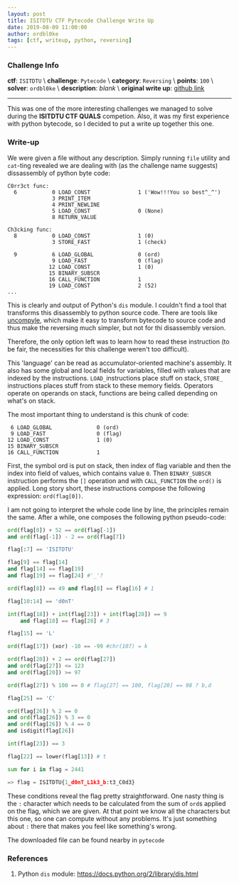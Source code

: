 ```yaml
---
layout: post
title: ISITDTU CTF Pytecode Challenge Write Up
date: 2019-08-09 11:00:00
author: ordbl0ke
tags: [ctf, writeup, python, reversing]
---
```


### Challenge Info
__ctf__: `ISITDTU` \\
__challenge__: `Pytecode` \\
__category__: `Reversing` \\
__points__: `100` \\
__solver__: `ordbl0ke` \\
__description__: _blank_ \\
__original write up__: [github link](https://github.com/dissect-ctu/ctfs/tree/master/2019-ISITDTUCTF_QUALS/%5BReversing%5Dpytecode_100pts)

---

This was one of the more interesting challenges we managed to solve during the **ISITDTU CTF QUALS** competion. Also, it was my first experience with python bytecode, so I decided to put a write up together this one.

<!--more-->

### Write-up

We were given a file without any description. Simply running `file` utility and `cat`-ting revealed we are dealing with (as the challenge name suggests) dissassembly of python byte code:

```
C0rr3ct func:
  6           0 LOAD_CONST               1 ('Wow!!!You so best^_^')
              3 PRINT_ITEM          
              4 PRINT_NEWLINE       
              5 LOAD_CONST               0 (None)
              8 RETURN_VALUE        

Ch3cking func:
  8           0 LOAD_CONST               1 (0)
              3 STORE_FAST               1 (check)

  9           6 LOAD_GLOBAL              0 (ord)
              9 LOAD_FAST                0 (flag)
             12 LOAD_CONST               1 (0)
             15 BINARY_SUBSCR       
             16 CALL_FUNCTION            1
             19 LOAD_CONST               2 (52)
...
```

This is clearly and output of Python's `dis` module. I couldn't find a tool that transforms this disassembly to python source code. There are tools like [uncompyle](https://pypi.org/project/uncompyle6/), which make it easy to transform bytecode to source code and thus make the reversing much simpler, but not for thi disassembly version. 

Therefore, the only option left was to learn how to read these instruction (to be fair, the necessities for this challenge weren't too difficult). 

This 'language' can be read as accumulator-oriented machine's assembly. It also has some global and local fields for variables, filled with values that are indexed by the instructions.  `LOAD_`instructions place stuff on stack, `STORE_` instructions places stuff from stack to these memory fields. Operators operate on operands on stack, functions are being called depending on what's on stack. 

The most important thing to understand is this chunk of code:

```
 6 LOAD_GLOBAL              0 (ord)
 9 LOAD_FAST                0 (flag)
12 LOAD_CONST               1 (0)
15 BINARY_SUBSCR       
16 CALL_FUNCTION            1
```

First, the symbol ord is put on stack, then index of flag variable and then the index into field of values, which contains value `0`. Then `BINARY_SUBSCR` instruction performs the `[]` operation and with `CALL_FUNCTION` the `ord()` is applied. Long story short, these instructions compose the following expression: `ord(flag[0])`. 

I am not going to interpret the whole code line by line, the principles remain the same. After a while, one composes the following python pseudo-code:

```python
ord(flag[0]) + 52 == ord(flag[-1]) 
and ord(flag[-1]) - 2 == ord(flag[7])

flag[:7] == 'ISITDTU'

flag[9] == flag[14] 
and flag[14] == flag[19] 
and flag[19] == flag[24] #'_'?

ord(flag[8]) == 49 and flag[8] == flag[16] # 1

flag[10:14] == 'd0nT'

int(flag[18]) + int(flag[23]) + int(flag[28]) == 9
    and flag[18] == flag[28] # 3

flag[15] == 'L'

ord(flag[17]) (xor) -10 == -99 #chr(107) = k

ord(flag[20]) + 2 == ord(flag[27]) 
and ord(flag[27]) <= 123 
and ord(flag[20]) >= 97

ord(flag[27]) % 100 == 0 # flag[27] == 100, flag[20] == 98 ? b,d

flag[25] == 'C'

ord(flag[26]) % 2 == 0 
and ord(flag[26]) % 3 == 0 
and ord(flag[26]) % 4 == 0
and isdigit(flag[26]) 

int(flag[23]) == 3

flag[22] == lower(flag[13]) # t

sum for i in flag = 2441

=> flag = ISITDTU{1_d0nT_L1k3_b:t3_C0d3}
```

These conditions reveal the flag pretty straightforward. One nasty thing is the `:` character which needs to be calculated from the sum of `ord`s applied on the flag, which we are given. At that point we know all the characters but this one, so one can compute without any problems. It's just something about `:` there that makes you feel like something's wrong.

The downloaded file can be found nearby in `pytecode`

### References

1. Python `dis` module: https://docs.python.org/2/library/dis.html
